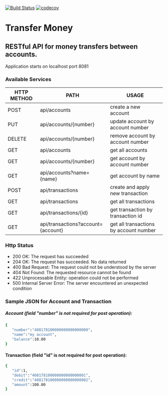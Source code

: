 [![Build Status](https://travis-ci.com/ArtemVChukin/tmoney.svg?branch=master)](https://travis-ci.com/ArtemVChukin/tmoney)
[![codecov](https://codecov.io/gh/ArtemVChukin/tmoney/branch/master/graph/badge.svg)](https://codecov.io/gh/ArtemVChukin/tmoney)

# Transfer Money
## RESTful API for money transfers between accounts.


Application starts on localhost port 8081

### Available Services

| HTTP METHOD | PATH | USAGE |
| -----------| ------ | ------ |
| POST  | api/accounts | create a new account
| PUT   | api/accounts/{number} | update account by account number
| DELETE| api/accounts/{number} | remove account by account number | 
| GET   | api/accounts | get all accounts | 
| GET   | api/accounts/{number} | get account by account number | 
| GET   | api/accounts?name={name} | get account by name | 
| POST  | api/transactions | create and apply new transaction | 
| GET   | api/transactions | get all transactions | 
| GET   | api/transactions/{id} | get transaction by transaction id |
| GET   | api/transactions?account={account} | get all transactions by account number| 


### Http Status
- 200 OK: The request has succeeded
- 204 OK: The request has succeeded. No data returned
- 400 Bad Request: The request could not be understood by the server 
- 404 Not Found: The requested resource cannot be found
- 422 Unprocessable Entity: operation could not be performed
- 500 Internal Server Error: The server encountered an unexpected condition 

### Sample JSON for Account and Transaction

##### Account (field "number" is not required for post operation):

```sh
{  
   "number":"408178100000000000000000",
   "name":"my account",
   "balance":10.00
} 
```

#### Transaction (field "id" is not required for post operation):
```sh
{  
   "id":1,
   "debit":"408178100000000000000001",
   "credit":"408178100000000000000002",
   "amount":100.00
}
```
